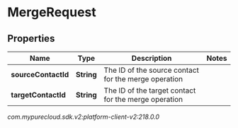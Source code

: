 # MergeRequest


## Properties

| Name | Type | Description | Notes |
| ------------ | ------------- | ------------- | ------------- |
| **sourceContactId** | **String** | The ID of the source contact for the merge operation |  |
| **targetContactId** | **String** | The ID of the target contact for the merge operation |  |




_com.mypurecloud.sdk.v2:platform-client-v2:218.0.0_
